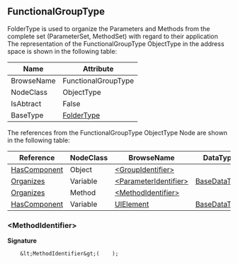 <!-- objecttype -->
## FunctionalGroupType
FolderType is used to organize the Parameters and Methods from the complete set (ParameterSet, MethodSet) with regard to their application  
The representation of the FunctionalGroupType ObjectType in the address space is shown in the following table:  

|Name|Attribute|
|---|---|
|BrowseName|FunctionalGroupType|
|NodeClass|ObjectType|
|IsAbtract|False|
|BaseType|[FolderType](../../../Core/Part5/ObjectTypes/FolderType/readme.md)|

The references from the FunctionalGroupType ObjectType Node are shown in the following table:  

|Reference|NodeClass|BrowseName|DataType|TypeDefinition|ModellingRule|
|---|---|---|---|---|---|
|[HasComponent](../../../Core/Part3/ReferenceTypes/HasComponent/readme.md)|Object|[&lt;GroupIdentifier&gt;](#&lt;GroupIdentifier&gt;)||[FunctionalGroupType](../../ObjectTypes/FunctionalGroupType/readme.md)|[OptionalPlaceholder](../../../Core/Objects/OptionalPlaceholder/readme.md)|
|[Organizes](../../../Core/Part3/ReferenceTypes/Organizes/readme.md)|Variable|[&lt;ParameterIdentifier&gt;](#&lt;ParameterIdentifier&gt;)|[BaseDataType](../../../Core/Part3/DataTypes/BaseDataType/readme.md)|[BaseDataVariableType](../../../Core/Part5/VariableTypes/BaseDataVariableType/readme.md)|[OptionalPlaceholder](../../../Core/Objects/OptionalPlaceholder/readme.md)|
|[Organizes](../../../Core/Part3/ReferenceTypes/Organizes/readme.md)|Method|[&lt;MethodIdentifier&gt;](#&lt;MethodIdentifier&gt;)||||
|[HasComponent](../../../Core/Part3/ReferenceTypes/HasComponent/readme.md)|Variable|[UIElement](#UIElement)|[BaseDataType](../../../Core/Part3/DataTypes/BaseDataType/readme.md)|[UIElementType](../../VariableTypes/UIElementType/readme.md)|[Optional](../../../Core/Objects/Optional/readme.md)|

### <a name="&lt;MethodIdentifier&gt;"></a>&lt;MethodIdentifier&gt;
  
**Signature**
```
    &lt;MethodIdentifier&gt;(    );
```

